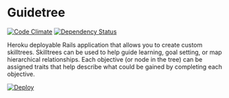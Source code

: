 # Guidetree

[![Code Climate](https://codeclimate.com/github/starfighterheavy/guidetree/badges/gpa.svg)](https://codeclimate.com/github/starfighterheavy/guidetree)
[![Dependency Status](https://gemnasium.com/starfighterheavy/guidetree.svg)](https://gemnasium.com/starfighterheavy/guidetree)

Heroku deployable Rails application that allows you to create custom skilltrees. Skilltrees can be used to help guide learning, goal setting, or map hierarchical relationships. Each objective (or node in the tree) can be assigned traits that help describe what could be gained by completing each objective.

[![Deploy](https://www.herokucdn.com/deploy/button.png)](https://heroku.com/deploy?template=https://github.com/starfighterheavy/guidetree)

